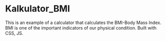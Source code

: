 # Kalkulator_BMI
This is an example of a calculator that calculates the BMI-Body Mass Index.
BMI is one of the important indicators of our physical condition.
Built with CSS, JS.
